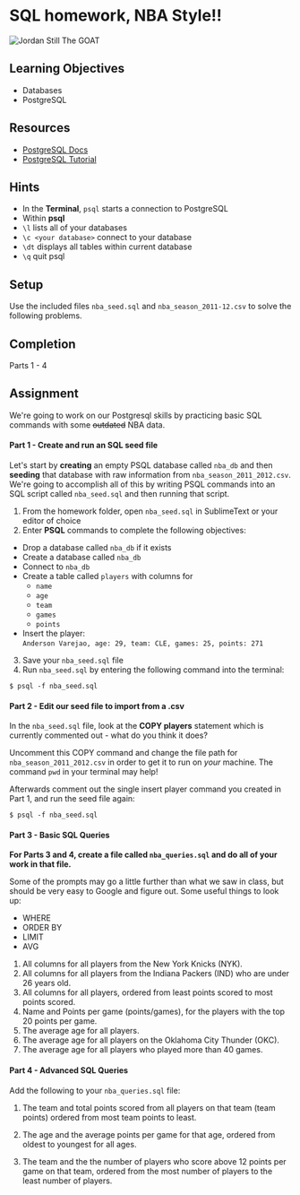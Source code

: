 # SQL homework, NBA Style!!

![Jordan Still The GOAT](https://media.giphy.com/media/3mISSzQUAVwmQ/giphy.gif)

## Learning Objectives
* Databases
* PostgreSQL

## Resources
* [PostgreSQL Docs](https://www.postgresql.org/docs/9.6/static/index.html)
* [PostgreSQL Tutorial](https://www.tutorialspoint.com/postgresql/index.htm)

## Hints
* In the **Terminal**, `psql` starts a connection to PostgreSQL
* Within **psql**
* `\l` lists all of your databases
* `\c <your database>` connect to your database
* `\dt` displays all tables within current database
* `\q` quit psql

## Setup

Use the included files `nba_seed.sql` and `nba_season_2011-12.csv` to solve the following problems.

## Completion

Parts 1 - 4

## Assignment

We're going to work on our Postgresql skills by practicing basic SQL commands with some ~~outdated~~ NBA data.

#### Part 1 - Create and run an SQL seed file

Let's start by **creating** an empty PSQL database called `nba_db` and then **seeding** that database with raw information from `nba_season_2011_2012.csv`. We're going to accomplish all of this by writing PSQL commands into an SQL script called `nba_seed.sql` and then running that script.

1. From the homework folder, open `nba_seed.sql` in SublimeText or your editor of choice
2. Enter **PSQL** commands to complete the following objectives:
  * Drop a database called `nba_db` if it exists
  * Create a database called `nba_db`
  * Connect to `nba_db`
  * Create a table called `players` with columns for
    - `name`
    - `age`
    - `team`
    - `games`
    - `points`
  * Insert the player:<br>
    `Anderson Varejao, age: 29, team: CLE, games: 25, points: 271`
3. Save your `nba_seed.sql` file
4. Run `nba_seed.sql` by entering the following command into the terminal:
  ```
  $ psql -f nba_seed.sql
  ```

#### Part 2 - Edit our seed file to import from a .csv

In the `nba_seed.sql` file, look at the **COPY players** statement which is currently commented out - what do you think it does?

Uncomment this COPY command and change the file path for `nba_season_2011_2012.csv` in order to get it to run on *your* machine. The command `pwd` in your terminal may help!

Afterwards comment out the single insert player command you created in Part 1, and run the seed file again:

```
$ psql -f nba_seed.sql
```

#### Part 3 - Basic SQL Queries

**For Parts 3 and 4, create a file called `nba_queries.sql` and do all of your work in that file.**

Some of the prompts may go a little further than what we saw in class, but should be very easy to Google and figure out. Some useful things to look up:
* WHERE
* ORDER BY
* LIMIT
* AVG

1. All columns for all players from the New York Knicks (NYK).
2. All columns for all players from the Indiana Packers (IND) who are under 26 years old.
3. All columns for all players, ordered from least points scored to most points scored.
4. Name and Points per game (points/games), for the players with the top 20 points per game.
5. The average age for all players.
6. The average age for all players on the Oklahoma City Thunder (OKC).
7. The average age for all players who played more than 40 games.

#### Part 4 - Advanced SQL Queries

Add the following to your `nba_queries.sql` file:

1. The team and total points scored from all players on that
team (team points) ordered from most team points to least.

2. The age and the average points per game for that age, ordered from oldest to youngest for all ages.

3. The team and the the number of players who score above 12 points per game on that team, ordered from the most number of players to the least number of players.
